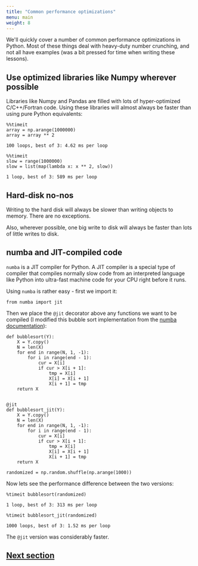 ```yaml
---
title: "Common performance optimizations"
menu: main
weight: 8
---
```


We'll quickly cover a number of common performance optimizations in Python.
Most of these things deal with heavy-duty number crunching, 
and not all have examples (was a bit pressed for time when writing these lessons).

## Use optimized libraries like Numpy wherever possible

Libraries like Numpy and Pandas are filled with lots of hyper-optimized C/C++/Fortran code.
Using these libraries will almost always be faster than using pure Python equivalents:

```
%%timeit
array = np.arange(1000000)
array = array ** 2 
```
```
100 loops, best of 3: 4.62 ms per loop
```

```
%%timeit
slow = range(1000000)
slow = list(map(lambda x: x ** 2, slow))
```
```
1 loop, best of 3: 589 ms per loop
```

## Hard-disk no-nos

Writing to the hard disk will always be slower than 
writing objects to memory. 
There are no exceptions.

Also, wherever possible, one big write to disk will always 
be faster than lots of little writes to disk.

## numba and JIT-compiled code

`numba` is a JIT compiler for Python.
A JIT compiler is a special type of compiler that compiles 
normally slow code from an interpreted language like Python
into ultra-fast machine code for your CPU right before it runs.

Using `numba` is rather easy - first we import it:

```
from numba import jit
```

Then we place the `@jit` decorator above any functions we want to be compiled (I modified this bubble sort implementation from the [numba documentation](numba.pydata.org/numba-doc/0.12.2/tutorial_firststeps.html)):

```
def bubblesort(Y):
	X = Y.copy()
    N = len(X)
    for end in range(N, 1, -1):
        for i in range(end - 1):
            cur = X[i]
            if cur > X[i + 1]:
                tmp = X[i]
                X[i] = X[i + 1]
                X[i + 1] = tmp
	return X


@jit
def bubblesort_jit(Y):
	X = Y.copy()
    N = len(X)
    for end in range(N, 1, -1):
        for i in range(end - 1):
            cur = X[i]
            if cur > X[i + 1]:
                tmp = X[i]
                X[i] = X[i + 1]
                X[i + 1] = tmp
	return X

randomized = np.random.shuffle(np.arange(1000))

```

Now lets see the performance difference between the two versions:

```
%timeit bubblesort(randomized)
```
```
1 loop, best of 3: 313 ms per loop
```

```
%timeit bubblesort_jit(randomized)
```
```
1000 loops, best of 3: 1.52 ms per loop
```

The `@jit` version was considerably faster.

## [Next section](../parallel/)

